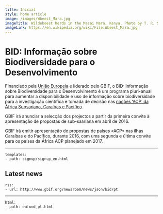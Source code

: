 ```yaml
---
title: Inicial
style: home article
image: /images/Wbeest_Mara.jpg
imageTitle: Wildebeest herds in the Masai Mara, Kenya. Photo by T. R. Shankar Raman. CC BY 3.0.
imageLink: https://en.wikipedia.org/wiki/File:Wbeest_Mara.jpg
---
```

BID: Informação sobre Biodiversidade para o Desenvolvimento
===================

Financiado pela [União Europeia](http://europa.eu) e liderado pelo GBIF, o BID: Informação sobre Biodiversidade para o Desenvolvimento é um programa pluri-anual para aumentar a disponibilidade e uso de informação sobre biodiversidade para a investigação científica e tomada de decisão nas [nações ‘ACP’ da África Subsariana, Caraíbas e Pacífico](https://ec.europa.eu/europeaid/regions/african-caribbean-and-pacific-acp-region_en).

GBIF irá anunciar a selecção dos projectos a partir da primeira convite à apresentação de propostas de sub-saariana em abril de 2016.

GBIF irá emitir apresentação de propostas de países «ACP» nas ilhas Caraíbas e do Pacífico, durante 2016, com uma segunda e última convite para os países da África ACP planejado em 2017.

-----------------

```styledYaml
templates:
- path: signup/signup_en.html
```


Latest news
-------------------

```styledYaml
rss:
- url: http://www.gbif.org/newsroom/news/json/bid/pt
```



------

```styledYaml
html:
- path: eufund_pt.html
```

